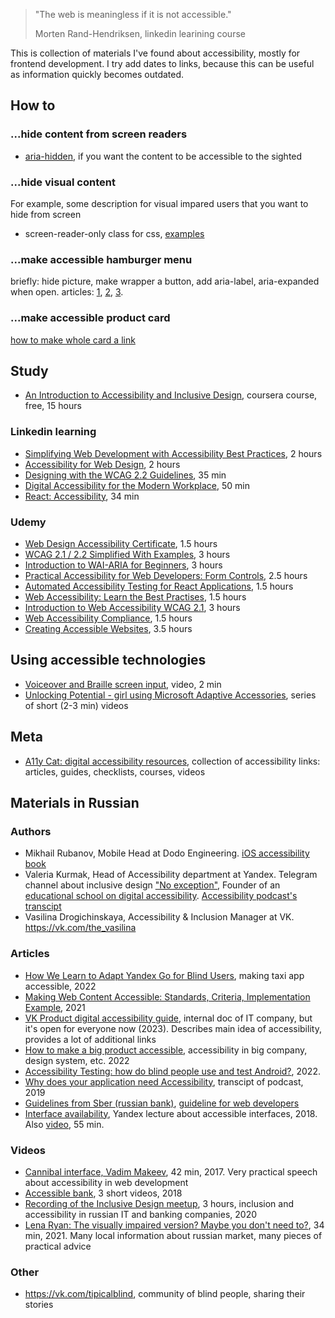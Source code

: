 > "The web is meaningless if it is not accessible."
> 
> Morten Rand-Hendriksen, linkedin learining course

This is collection of materials I've found about accessibility, mostly for frontend development. 
I try add dates to links, because this can be useful as information quickly becomes outdated.

## How to

### ...hide content from screen readers
* [aria-hidden](https://a11y-101.com/development/aria-hidden), if you want the content to be accessible to the sighted


### ...hide visual content 
For example, some description for visual impared users that you want to hide from screen
* screen-reader-only class for css, [examples](https://github.com/LinkedInLearning/simplifying-web-development-with-accessibility-best-practices-2883015/blob/main/03_02/index.html)

### ...make accessible hamburger menu 
briefly: hide picture, make wrapper a button, add aria-label, aria-expanded when open.
articles: [1](https://uxdesign.cc/create-an-accessible-hamburger-menu-869b0301cfd7), [2](https://medium.com/@linlinghao/accessibility-for-hamburger-menu-a37fa9617a89), [3](https://www.accede-web.com/en/guidelines/rich-interface-components/hamburger-menu/).

### ...make accessible product card
[how to make whole card a link](https://css-tricks.com/block-links-the-search-for-a-perfect-solution/)


## Study
- [An Introduction to Accessibility and Inclusive Design](https://www.coursera.org/learn/accessibility), coursera course, free, 15 hours

### Linkedin learning
- [Simplifying Web Development with Accessibility Best Practices](https://www.linkedin.com/learning/simplifying-web-development-with-accessibility-best-practices?u=106534538), 2 hours
- [Accessibility for Web Design](https://www.linkedin.com/learning/accessibility-for-web-design?u=106534538), 2 hours
- [Designing with the WCAG 2.2 Guidelines](https://www.linkedin.com/learning/designing-with-the-wcag-2-2-guidelines?u=106534538), 35 min
- [Digital Accessibility for the Modern Workplace](https://www.linkedin.com/learning/digital-accessibility-for-the-modern-workplace?u=106534538), 50 min
- [React: Accessibility](https://www.linkedin.com/learning/react-accessibility?u=106534538), 34 min

### Udemy
- [Web Design Accessibility Certificate](https://www.udemy.com/course/web-accessibility), 1.5 hours
- [WCAG 2.1 / 2.2 Simplified With Examples](https://www.udemy.com/course/web-content-accessibility-guidelines-wcag-21-simplified), 3 hours
- [Introduction to WAI-ARIA for Beginners](https://www.udemy.com/course/introduction-to-wai-aria-for-beginners), 3 hours
- [Practical Accessibility for Web Developers: Form Controls](https://www.udemy.com/course/practical-accessibility-for-web-developers-form-controls), 2.5 hours
- [Automated Accessibility Testing for React Applications](https://www.udemy.com/course/automated-a11y-testing/), 1.5 hours 
- [Web Accessibility: Learn the Best Practises](https://www.udemy.com/course/web-accessibility-learn-the-best-practises), 1.5 hours
- [Introduction to Web Accessibility WCAG 2.1](https://www.udemy.com/course/introduction-to-web-accessibility-wcag21), 3 hours
- [Web Accessibility Compliance](https://www.udemy.com/course/learn-web-accessibility-compliance), 1.5 hours
- [Creating Accessible Websites](https://www.udemy.com/course/creating-accessible-websites/), 3.5 hours


## Using accessible technologies
- [Voiceover and Braille screen input](https://www.youtube.com/watch?v=wueLXCbm_KY), video, 2 min
- [Unlocking Potential - girl using Microsoft Adaptive Accessories](https://www.youtube.com/@JaraUnlockingPotential), series of short (2-3 min) videos

## Meta

- [A11y Cat: digital accessibility resources](https://www.a11ycat.net/), collection of accessibility links: articles, guides, checklists, courses, videos

## Materials in Russian 

### Authors
- Mikhail Rubanov, Mobile Head at Dodo Engineering. [iOS accessibility book](https://rubanov.dev/a11y-book/)
- Valeria Kurmak, Head of Accessibility department at Yandex. Telegram channel about inclusive design ["No exception"](t.me/No_Exception), Founder of an [educational school on digital accessibility](AccessibilityUnity.com/en/). [Accessibility podcast's transcipt](https://medium.com/@Valeria.kurmak)
- Vasilina Drogichinskaya, Accessibility & Inclusion Manager at VK. https://vk.com/the_vasilina


### Articles

- [How We Learn to Adapt Yandex Go for Blind Users](https://habr.com/ru/company/yandex/blog/660663/), making taxi app accessible, 2022
- [Making Web Content Accessible: Standards, Criteria, Implementation Example](https://habr.com/ru/company/ispring/blog/564446/), 2021 
- [VK Product digital accessibility guide](https://maildesign.notion.site/VK-ddea4f40f2bb4f56a774ba34946c999b), internal doc of IT company, but it's open for everyone now (2023). Describes main idea of accessibility, provides a lot of additional links
- [How to make a big product accessible](https://habr.com/ru/company/wrike/blog/668268/?mkt_tok=OTk5LUROWC0yNjUAAAGFTfalLtos6EYhg37-x7gQUrkjzA4exzuMp4l0-M0pCHgyGN8oA8P5ScICbVvGgsNwpGF5qRE_mLNsonZgq3fSV1BIDBZjSX9CZp6fmtyhE8xR3SI), accessibility in big company, design system, etc. 2022
- [Accessibility Testing: how do blind people use and test Android?](https://vk.com/@testpool-accessibility-testing-kak-nezryachie-polzuutsya-android), 2022.
- [Why does your application need Accessibility](https://habr.com/ru/company/oleg-bunin/blog/466629/), transcipt of podcast, 2019
- [Guidelines from Sber (russian bank)](https://www.sberbank.ru/common/img/uploaded/redirected/person/digital_guideline2/assets/index.html), [guideline for web developers](https://www.sberbank.ru/common/img/uploaded/redirected/person/digital_guideline2/assets/dev_web.html)
- [Interface availability](https://habr.com/ru/company/yandex/blog/424879/), Yandex lecture about accessible interfaces, 2018. Also [video](https://www.youtube.com/watch?v=36SkjSZhNY0), 55 min.

### Videos
- [Cannibal interface, Vadim Makeev](https://www.youtube.com/watch?v=ssJsjGZE2sc), 42 min, 2017. Very practical speech about accessibility in web development
- [Accessible bank](https://www.youtube.com/playlist?list=PLQQ2oZWvIQCghnNH_yE94k8zi2Rs3rmqB), 3 short videos, 2018
- [Recording of the Inclusive Design meetup](https://www.youtube.com/watch?v=WT615ggoJPg), 3 hours, inclusion and accessibility in russian IT and banking companies, 2020
- [Lena Ryan: The visually impaired version? Maybe you don't need to?](https://www.youtube.com/watch?v=F8RZTWeaDnY), 34 min, 2021. Many local information about russian market, many pieces of practical advice

### Other
- https://vk.com/tipicalblind, community of blind people, sharing their stories

